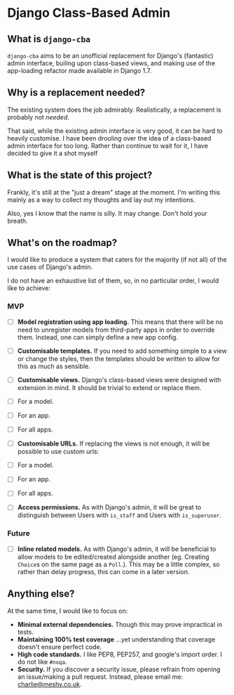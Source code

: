 # Django Class-Based Admin


## What is `django-cba`

`django-cba` aims to be an unofficial replacement for Django's (fantastic)
admin interface, builing upon class-based views, and making use of the
app-loading refactor made available in Django 1.7.


## Why is a replacement needed?

The existing system does the job admirably. Realistically, a replacement is
probably not *needed*.

That said, while the existing admin interface is very good, it can
be hard to heavily customise. I have been drooling over the idea of a
class-based admin interface for too long. Rather than continue to wait for it,
I have decided to give it a shot myself


## What is the state of this project?

Frankly, it's still at the "just a dream" stage at the moment. I'm writing this
mainly as a way to collect my thoughts and lay out my intentions.

Also, yes I know that the name is silly. It may change. Don't hold your breath.


## What's on the roadmap?

I would like to produce a system that caters for the majority (if not all) of
the use cases of Django's admin.

I do not have an exhaustive list of them, so, in no particular order, I would
like to achieve:


### MVP

- [ ] **Model registration using app loading.** This means that there will be
no need to unregister models from third-party apps in order to override them.
Instead, one can simply define a new app config.
- [ ] **Customisable templates.** If you need to add something simple to a
view or change the styles, then the templates should be written to allow for
this as much as sensible.
- [ ] **Customisable views.** Django's class-based views were designed with
extension in mind. It should be trivial to extend or replace them.
 - [ ] For a model.
 - [ ] For an app.
 - [ ] For all apps.
- [ ] **Customisable URLs.** If replacing the views is not enough, it will be
possible to use custom urls:
 - [ ] For a model.
 - [ ] For an app.
 - [ ] For all apps.
- [ ] **Access permissions.** As with Django's admin, it will be great to
distinguish between Users with `is_staff` and Users with `is_superuser`.


### Future

- [ ] **Inline related models.** As with Django's admin, it will be beneficial
to allow models to be edited/created alongside another (eg. Creating `Choice`s
on the same page as a `Poll`.). This may be a little complex, so rather than
delay progress, this can come in a later version.


## Anything else?

At the same time, I would like to focus on:

- **Minimal external dependencies.** Though this may prove impractical in tests.
- **Maintaining 100% test coverage** ...yet understanding that coverage doesn't
ensure perfect code.
- **High code standards.** I like PEP8, PEP257, and google's import order.
I do not like `#noqa`.
- **Security.** If you discover a security issue, please refrain from opening
an issue/making a pull request. Instead, please email me: <charlie@meshy.co.uk>.
